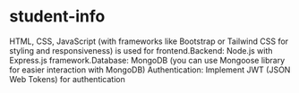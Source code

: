 # student-info
HTML, CSS, JavaScript (with frameworks like Bootstrap or Tailwind CSS for styling and responsiveness) is used for frontend.Backend: Node.js with Express.js framework.Database: MongoDB (you can use Mongoose library for easier interaction with MongoDB) Authentication: Implement JWT (JSON Web Tokens) for authentication
